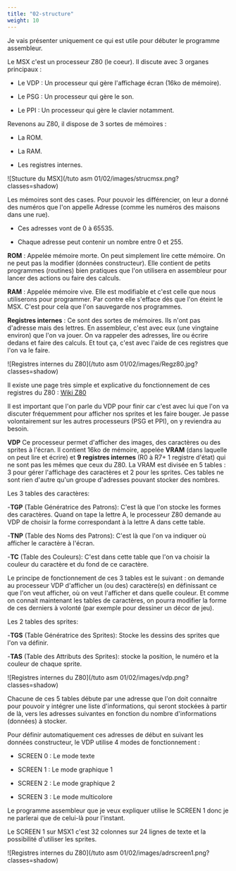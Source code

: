 ```yaml
---
title: "02-structure"
weight: 10
---
```


Je vais présenter uniquement ce qui est utile pour débuter le programme assembleur.

Le MSX c'est un processeur Z80 (le coeur).
Il discute avec 3 organes principaux :

- Le VDP : Un processeur qui gère l'affichage écran (16ko de mémoire).

- Le PSG : Un processeur qui gère le son.

- Le PPI  : Un processeur qui gère le clavier notamment.

Revenons au Z80, il dispose de 3 sortes de mémoires :

- La ROM.

- La RAM.

- Les registres internes.

![Stucture du MSX](/tuto asm 01/02/images/strucmsx.png?classes=shadow)

Les mémoires sont des cases. Pour pouvoir les différencier, on leur a donné des numéros que l'on appelle Adresse (comme les numéros des maisons dans une rue). 

- Ces adresses vont de 0 à 65535.

- Chaque adresse peut contenir un nombre entre 0 et 255.

**ROM** : Appelée mémoire morte. On peut simplement lire cette mémoire. On ne peut pas la modifier (données constructeur). Elle contient de petits programmes (routines) bien pratiques que l'on utilisera en assembleur pour lancer des actions ou faire des calculs.

**RAM** : Appelée mémoire vive. Elle est modifiable et c'est celle que nous utiliserons pour programmer. Par contre elle s'efface dès que l'on éteint le MSX.
C'est pour cela que l'on sauvegarde nos programmes.

**Registres internes** : Ce sont des sortes de mémoires. Ils n'ont pas d'adresse mais des lettres. En assembleur, c'est avec eux (une vingtaine environ) que l'on va jouer.
On va rappeler des adresses, lire ou écrire dedans et faire des calculs. Et tout ça, c'est avec l'aide de ces registres que l'on va le faire.

![Registres internes du Z80](/tuto asm 01/02/images/Regz80.jpg?classes=shadow)


Il existe une page très simple et explicative du fonctionnement de ces registres du Z80 : [Wiki Z80](http://www.google.com/url?q=http%3A%2F%2Ffr.wikibooks.org%2Fwiki%2FProgrammation_Assembleur_Z80&sa=D&sntz=1&usg=AFQjCNHwD_VHYzPYk2D7E879Q2yaX32nQA) 

Il est important que l'on parle du VDP pour finir car c'est avec lui que l'on va discuter fréquemment pour afficher nos sprites et les faire bouger.
Je passe volontairement sur les autres processeurs (PSG et PPI), on y reviendra au besoin.

**VDP**
Ce processeur permet d'afficher des images, des caractères ou des sprites à l'écran. 
Il contient 16ko de mémoire, appelée **VRAM** (dans laquelle on peut lire et écrire) et **9 registres internes** (R0 à R7+ 1 registre d'état) qui ne sont pas les mêmes que ceux du Z80.
La VRAM est divisée en 5 tables : 3 pour gérer l'affichage des caractères et 2 pour les sprites. Ces tables ne sont rien d'autre qu'un groupe d'adresses pouvant stocker des nombres.

Les 3 tables des caractères:

-**TGP** (Table Génératrice des Patrons): C'est là que l'on stocke les formes des caractères. Quand on tape la lettre A, le processeur Z80 demande au VDP de choisir la forme correspondant à la lettre A dans cette table.

-**TNP** (Table des Noms des Patrons): C'est là que l'on va indiquer où afficher le caractère à l'écran.

-**TC** (Table des Couleurs): C'est dans cette table que l'on va choisir la couleur du caractère et du fond de ce caractère.

Le principe de fonctionnement de ces 3 tables est le suivant : on demande au processeur VDP d'afficher un (ou des) caractère(s) en définissant ce que l'on veut afficher, où on veut l'afficher et dans quelle couleur. Et comme on connait maintenant les tables de caractères, on pourra modifier la forme de ces derniers à volonté (par exemple pour dessiner un décor de jeu).

Les 2 tables des sprites:

-**TGS** (Table Génératrice des Sprites): Stocke les dessins des sprites que l'on va définir.

-**TAS** (Table des Attributs des Sprites): stocke la position, le numéro et la couleur de chaque sprite.

![Registres internes du Z80](/tuto asm 01/02/images/vdp.png?classes=shadow)

Chacune de ces 5 tables débute par une adresse que l'on doit connaitre pour pouvoir y intégrer une liste d'informations, qui seront stockées à partir de là, vers les adresses suivantes en fonction du nombre d'informations (données) à stocker.

Pour définir automatiquement ces adresses de début en suivant les données constructeur, le VDP utilise 4 modes de fonctionnement :

- SCREEN 0 : Le mode texte

- SCREEN 1 : Le mode graphique 1

- SCREEN 2 : Le mode graphique 2

- SCREEN 3 : Le mode multicolore

Le programme assembleur que je veux expliquer utilise le SCREEN 1 donc je ne parlerai que de celui-là pour l'instant.

Le SCREEN 1 sur MSX1 c'est 32 colonnes sur 24 lignes de texte et la possibilité d'utiliser les sprites.

![Registres internes du Z80](/tuto asm 01/02/images/adrscreen1.png?classes=shadow)
